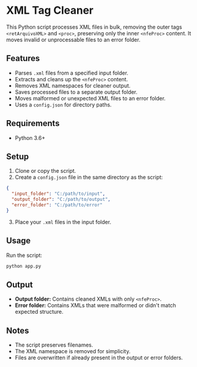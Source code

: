 # XML Tag Cleaner

This Python script processes XML files in bulk, removing the outer tags `<retArquivoXML>` and `<proc>`, preserving only the inner `<nfeProc>` content. It moves invalid or unprocessable files to an error folder.

## Features

- Parses `.xml` files from a specified input folder.
- Extracts and cleans up the `<nfeProc>` content.
- Removes XML namespaces for cleaner output.
- Saves processed files to a separate output folder.
- Moves malformed or unexpected XML files to an error folder.
- Uses a `config.json` for directory paths.

## Requirements

- Python 3.6+

## Setup

1. Clone or copy the script.
2. Create a `config.json` file in the same directory as the script:

```json
{
  "input_folder": "C:/path/to/input",
  "output_folder": "C:/path/to/output",
  "error_folder": "C:/path/to/error"
}
```

3. Place your `.xml` files in the input folder.

## Usage

Run the script:

```bash
python app.py
```

## Output

- **Output folder:** Contains cleaned XMLs with only `<nfeProc>`.
- **Error folder:** Contains XMLs that were malformed or didn't match expected structure.

## Notes

- The script preserves filenames.
- The XML namespace is removed for simplicity.
- Files are overwritten if already present in the output or error folders.

